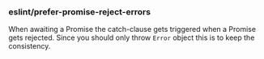 ### eslint/prefer-promise-reject-errors

When awaiting a Promise the catch-clause gets triggered when a Promise gets rejected. Since you should only throw `Error` object this is to keep the consistency.
